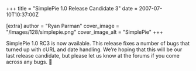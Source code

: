 +++
title = "SimplePie 1.0 Release Candidate 3"
date = 2007-07-10T10:37:00Z

[extra]
author = "Ryan Parman"
cover_image = "/images/128/simplepie.png"
cover_image_alt = "SimplePie"
+++

SimplePie 1.0 RC3 is now available. This release fixes a number of bugs that turned up with cURL and date handling. We’re hoping that this will be our last release candidate, but please let us know at the forums if you come across any bugs. 🙂
